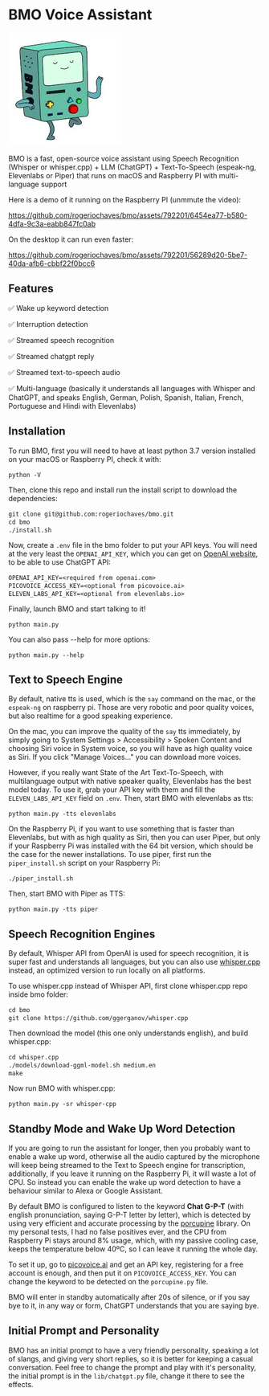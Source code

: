 # BMO Voice Assistant

![a picture of BMO from Adventure Time](./docs/BMO.webp)

BMO is a fast, open-source voice assistant using Speech Recognition (Whisper or whisper.cpp) + LLM (ChatGPT) + Text-To-Speech (espeak-ng, Elevenlabs or Piper) that runs on macOS and Raspberry PI with multi-language support

Here is a demo of it running on the Raspberry PI (unmmute the video):

https://github.com/rogeriochaves/bmo/assets/792201/6454ea77-b580-4dfa-9c3a-eabb847fc0ab

On the desktop it can run even faster:

https://github.com/rogeriochaves/bmo/assets/792201/56289d20-5be7-40da-afb6-cbbf22f0bcc6

## Features

✅ Wake up keyword detection

✅ Interruption detection

✅ Streamed speech recognition

✅ Streamed chatgpt reply

✅ Streamed text-to-speech audio

✅ Multi-language (basically it understands all languages with Whisper and ChatGPT, and speaks English, German, Polish, Spanish, Italian, French, Portuguese and Hindi with Elevenlabs)

## Installation

To run BMO, first you will need to have at least python 3.7 version installed on your macOS or Raspberry PI, check it with:

```
python -V
```

Then, clone this repo and install run the install script to download the dependencies:

```
git clone git@github.com:rogeriochaves/bmo.git
cd bmo
./install.sh
```

Now, create a `.env` file in the bmo folder to put your API keys. You will need at the very least the `OPENAI_API_KEY`, which you can get on [OpenAI website](https://platform.openai.com/account/api-keys), to be able to use ChatGPT API:

```
OPENAI_API_KEY=<required from openai.com>
PICOVOICE_ACCESS_KEY=<optional from picovoice.ai>
ELEVEN_LABS_API_KEY=<optional from elevenlabs.io>
```

Finally, launch BMO and start talking to it!

```
python main.py
```

You can also pass --help for more options:

```
python main.py --help
```

## Text to Speech Engine

By default, native tts is used, which is the `say` command on the mac, or the `espeak-ng` on raspberry pi. Those are very robotic and poor quality voices, but also realtime for a good speaking experience.

On the mac, you can improve the quality of the `say` tts immediately, by simply going to System Settings > Accessibility > Spoken Content and choosing Siri voice in System voice, so you will have as high quality voice as Siri. If you click "Manage Voices..." you can download more voices.

However, if you really want State of the Art Text-To-Speech, with multilanguage output with native speaker quality, Elevenlabs has the best model today. To use it, grab your API key with them and fill the `ELEVEN_LABS_API_KEY` field on `.env`. Then, start BMO with elevenlabs as tts:

```
python main.py -tts elevenlabs
```

On the Raspberry Pi, if you want to use something that is faster than Elevenlabs, but with as high quality as Siri, then you can user Piper, but only if your Raspberry Pi was installed with the 64 bit version, which should be the case for the newer installations. To use piper, first run the `piper_install.sh` script on your Raspberry Pi:

```
./piper_install.sh
```

Then, start BMO with Piper as TTS:

```
python main.py -tts piper
```

## Speech Recognition Engines

By default, Whisper API from OpenAI is used for speech recognition, it is super fast and understands all languages, but you can also use [whisper.cpp](https://github.com/ggerganov/whisper.cpp) instead, an optimized version to run locally on all platforms.

To use whisper.cpp instead of Whisper API, first clone whisper.cpp repo inside bmo folder:

```
cd bmo
git clone https://github.com/ggerganov/whisper.cpp
```

Then download the model (this one only understands english), and build whisper.cpp:

```
cd whisper.cpp
./models/download-ggml-model.sh medium.en
make
```

Now run BMO with whisper.cpp:

```
python main.py -sr whisper-cpp
```

## Standby Mode and Wake Up Word Detection

If you are going to run the assistant for longer, then you probably want to enable a wake up word, otherwise all the audio captured by the microphone will keep being streamed to the Text to Speech engine for transcription, additionally, if you leave it running on the Raspberry Pi, it will waste a lot of CPU. So instead you can enable the wake up word detection to have a behaviour similar to Alexa or Google Assistant.

By default BMO is configured to listen to the keyword **Chat G-P-T** (with english pronunciation, saying G-P-T letter by letter), which is detected by using very efficient and accurate processing by the [porcupine](https://github.com/Picovoice/porcupine) library. On my personal tests, I had no false positives ever, and the CPU from Raspberry Pi stays around 8% usage, which, with my passive cooling case, keeps the temperature below 40ºC, so I can leave it running the whole day.

To set it up, go to [picovoice.ai](https://picovoice.ai) and get an API key, registering for a free account is enough, and then put it on `PICOVOICE_ACCESS_KEY`. You can change the keyword to be detected on the `porcupine.py` file.

BMO will enter in standby automatically after 20s of silence, or if you say bye to it, in any way or form, ChatGPT understands that you are saying bye.

## Initial Prompt and Personality

BMO has an initial prompt to have a very friendly personality, speaking a lot of slangs, and giving very short replies, so it is better for keeping a casual conversation. Feel free to change the prompt and play with it's personality, the initial prompt is in the `lib/chatgpt.py` file, change it there to see the effects.
